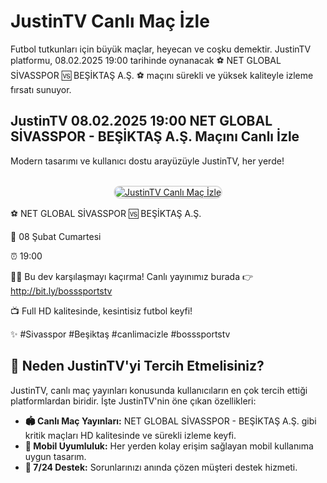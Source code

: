 <h1>JustinTV Canlı Maç İzle</h1>
<p>Futbol tutkunları için büyük maçlar, heyecan ve coşku demektir. JustinTV platformu, 08.02.2025 19:00 tarihinde oynanacak ⚽️ NET GLOBAL SİVASSPOR 🆚 BEŞİKTAŞ A.Ş. ⚽️ maçını sürekli ve yüksek kaliteyle izleme fırsatı sunuyor.</p>

<h2>JustinTV 08.02.2025 19:00 NET GLOBAL SİVASSPOR - BEŞİKTAŞ A.Ş. Maçını Canlı İzle</h2>
<p>Modern tasarımı ve kullanıcı dostu arayüzüyle JustinTV, her yerde!</p>

<center>
  <br>
  <a href="https://bit.ly/bosssportstv" title="JustinTV Giriş">
    <img src="https://i.ibb.co/5K7Ks6w/zzzz3.gif" alt="JustinTV Canlı Maç İzle" style="max-width:100%; border:2px solid #ddd; border-radius:10px;">
  </a>
</center>

<p>⚽️ NET GLOBAL SİVASSPOR 🆚 BEŞİKTAŞ A.Ş.</p>
<p>📅 08 Şubat Cumartesi</p>
<p>⏰ 19:00</p>
<p>🔴🔶 Bu dev karşılaşmayı kaçırma! Canlı yayınımız burada 👉 <a href="http://bit.ly/bosssportstv">http://bit.ly/bosssportstv</a></p>
<p>📺 Full HD kalitesinde, kesintisiz futbol keyfi!</p>
<p>✨ #Sivasspor #Beşiktaş #canlimacizle #bosssportstv</p>

<h2>🌟 Neden JustinTV'yi Tercih Etmelisiniz?</h2>
<p>JustinTV, canlı maç yayınları konusunda kullanıcıların en çok tercih ettiği platformlardan biridir. İşte JustinTV'nin öne çıkan özellikleri:</p>

<ul>
  <li><strong>🏟 Canlı Maç Yayınları:</strong> NET GLOBAL SİVASSPOR - BEŞİKTAŞ A.Ş. gibi kritik maçları HD kalitesinde ve sürekli izleme keyfi.</li>
  <li><strong>📱 Mobil Uyumluluk:</strong> Her yerden kolay erişim sağlayan mobil kullanıma uygun tasarım.</li>
  <li><strong>💬 7/24 Destek:</strong> Sorunlarınızı anında çözen müşteri destek hizmeti.</li>
</ul>
